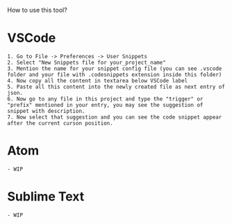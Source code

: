 How to use this tool?

# VSCode
    1. Go to File -> Preferences -> User Snippets
    2. Select "New Snippets file for your_project_name"
    3. Mention the name for your snippet config file (you can see .vscode folder and your file with .codesnippets extension inside this folder)
    4. Now copy all the content in textarea below VSCode label
    5. Paste all this content into the newly created file as next entry of json.
    6. Now go to any file in this project and type the "trigger" or "prefix" mentioned in your entry, you may see the suggestion of snippet with description.
    7. Now select that suggestion and you can see the code snippet appear after the current curson position.
# Atom
    - WIP

# Sublime Text
    - WIP